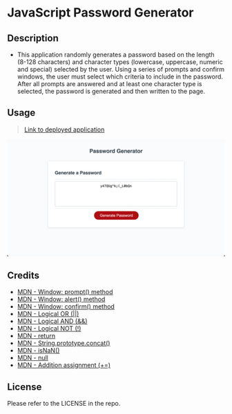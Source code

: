# JavaScript Password Generator

## Description
- This application randomly generates a password based on the length (8-128 characters) and character types (lowercase, uppercase, numeric and special) selected by the user. Using a series of prompts and confirm windows, the user must select which criteria to include in the password. After all prompts are answered and at least one character type is selected, the password is generated and then written to the page.

## Usage
> [Link to deployed application](https://kyoriku.github.io/password-generator/)

![Screenshot](assets/images/passwordgenerator.png)

## Credits
- [MDN - Window: prompt() method](https://developer.mozilla.org/en-US/docs/Web/API/Window/prompt)
- [MDN - Window: alert() method](https://developer.mozilla.org/en-US/docs/Web/API/Window/alert)
- [MDN - Window: confirm() method](https://developer.mozilla.org/en-US/docs/Web/API/Window/confirm)
- [MDN - Logical OR (||)](https://developer.mozilla.org/en-US/docs/Web/JavaScript/Reference/Operators/Logical_OR)
- [MDN - Logical AND (&&)](https://developer.mozilla.org/en-US/docs/Web/JavaScript/Reference/Operators/Logical_AND)
- [MDN - Logical NOT (!)](https://developer.mozilla.org/en-US/docs/Web/JavaScript/Reference/Operators/Logical_NOT)
- [MDN - return](https://developer.mozilla.org/en-US/docs/Web/JavaScript/Reference/Statements/return)
- [MDN - String.prototype.concat()](https://developer.mozilla.org/en-US/docs/Web/JavaScript/Reference/Global_Objects/String/concat)
- [MDN - isNaN()](https://developer.mozilla.org/en-US/docs/Web/JavaScript/Reference/Global_Objects/isNaN)
- [MDN - null](https://developer.mozilla.org/en-US/docs/Web/JavaScript/Reference/Operators/null)
- [MDN - Addition assignment (+=)](https://developer.mozilla.org/en-US/docs/Web/JavaScript/Reference/Operators/Addition_assignment)

## License
Please refer to the LICENSE in the repo.